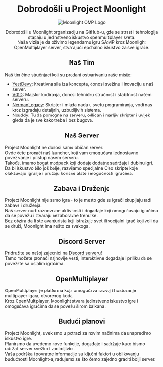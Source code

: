 <div align="center">

# Dobrodošli u Project Moonlight

![Moonlight OMP Logo](https://i.imgur.com/aHxqNOp.png)


Dobrodošli u Moonlight organizaciju na GitHub-u, gde se strast i tehnologija stapaju u jedinstveno iskustvo openmultiplayer sveta. <br>
Naša vizija je da oživimo legendarnu igru SA:MP kroz Moonlight OpenMultiplayer server, stvarajući epohalno iskustvo za sve igrače.

</div>

<div align="center">
  
## Naš Tim
</div>

Naš tim čine stručnjaci koji su predani ostvarivanju naše misije:

- [YeetDevv](https://github.com/YeetDevv): Kreativna sila iza koncepta, donosi svežinu i inovaciju u naš server.<br>
- [V01D](https://github.com/TerzicScript): Majstor kodiranja, donosi tehničku stručnost i stabilnost našem serveru.<br>
- [NermanLegacy](https://github.com/NermanLegacy): Skripter i mlada nada u svetu programiranja, vodi nas kroz izgradnju detaljnih, uzbudljivih sistema.<br>
- [Nouddy](https://github.com/nouddy): Tu da pomogne na serveru, odlican i marljiv skripter i uvijek gleda da je sve kako treba i bez bugova.

<div align="center">
  
## Naš Server
</div>

Project Moonlight ne donosi samo običan server. <br>
Ovde ćete pronaći naš launcher, koji vam omogućava jednostavno povezivanje i pristup našem serveru. <br>
Takođe, imamo bogat modpack koji dodaje dodatne sadržaje i dubinu igri. <br>
Da bi iskustvo bilo još bolje, razvijamo specijalne Cleo skripte koje olakšavaju igranje i pružaju korisne alate i mogućnosti igračima.

<div align="center">
  
## Zabava i Druženje
</div>

Project Moonlight nije samo igra - to je mesto gde se igrači okupljaju radi zabave i druženja. <br>
Naš server nudi raznovrsne aktivnosti i događaje koji omogućavaju igračima da se povežu i stvaraju nezaboravne trenutke. <br>
Bez obzira da li ste avanturista koji istražuje svet ili socijalni igrač koji voli da se druži, Moonlight ima nešto za svakoga.

<div align="center">

## Discord Server
</div>

Pridružite se našoj zajednici na [Discord serveru](https://discord.gg/SfGtJTGasN)! <br>
Tamo možete pronaći najnovije vesti, interaktivne događaje i priliku da se povežete sa ostalim igračima.

<div align="center">

## OpenMultiplayer
</div>

OpenMultiplayer je platforma koja omogućava razvoj i hostovanje multiplayer igara, otvorenog koda. <br>
Kroz OpenMultiplayer, Moonlight stvara jedinstveno iskustvo igre i omogućava igračima da se povežu širom balkana.

<div align="center">

## Budući planovi

</div>

Project Moonlight, uvek smo u potrazi za novim načinima da unapredimo iskustvo igre. <br>
Planiramo da uvedemo nove funkcije, događaje i sadržaje kako bismo održali server svežim i zanimljivim. <br>
Vaša podrška i povratne informacije su ključni faktori u oblikovanju budućnosti Moonlight-a, radujemo se što ćemo zajedno graditi bolji server.
